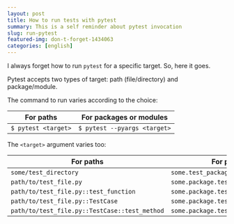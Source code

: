 ```yaml
---
layout: post
title: How to run tests with pytest
summary: This is a self reminder about pytest invocation
slug: run-pytest
featured-img: don-t-forget-1434063
categories: [english]
---
```


I always forget how to run `pytest` for a specific target. So, here it goes.

Pytest accepts two types of target: path (file/directory) and package/module.

The command to run varies according to the choice:

| For paths | For packages or modules |
|-----------|-------------------------|
| `$ pytest <target>` | `$ pytest --pyargs <target>` |


The `<target>` argument varies too:

| For paths | For packages or modules |
|-----------|-------------------------|
| `some/test_directory` | `some.test_package` |
| `path/to/test_file.py` | `some.package.test_module` |
| `path/to/test_file.py::test_function` | `some.package.test_module::test_function` |
| `path/to/test_file.py::TestCase`     | `some.package.test_module::TestCase` |
| `path/to/test_file.py::TestCase::test_method` | `some.package.test_module::TestCase::test_method` |

